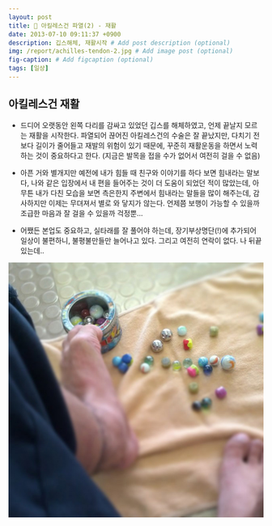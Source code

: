 ```yaml
---
layout: post
title: 💉 아킬레스건 파열(2) - 재활
date: 2013-07-10 09:11:37 +0900
description: 깁스해체, 재활시작 # Add post description (optional)
img: /report/achilles-tendon-2.jpg # Add image post (optional)
fig-caption: # Add figcaption (optional)
tags: [일상]
---
```

## 아킬레스건 재활
- 드디어 오랫동안 왼쪽 다리를 감싸고 있었던 깁스를 해체하였고, 언제 끝날지 모르는 재활을 시작한다. 파열되어 끊어진 아킬레스건의 수술은 잘 끝났지만, 다치기 전보다 길이가 줄어들고 재발의 위험이 있기 때문에, 꾸준히 재활운동을 하면서 노력하는 것이 중요하다고 한다. (지금은 발목을 접을 수가 없어서 여전히 걸을 수 없음)

- 아픈 거와 별개지만 예전에 내가 힘들 때 친구와 이야기를 하다 보면 힘내라는 말보다, 나와 같은 입장에서 내 편을 들어주는 것이 더 도움이 되었던 적이 많았는데, 아무튼 내가 다친 모습을 보면 측은한지 주변에서 힘내라는 말들을 많이 해주는데, 감사하지만 이제는 무뎌져서 별로 와 닿지가 않는다. 언제쯤 보행이 가능할 수 있을까 조급한 마음과 잘 걸을 수 있을까 걱정뿐…

- 어쨌든 본업도 중요하고, 실타래를 잘 풀어야 하는데, 장기부상명단(!)에 추가되어 일상이 불편하니, 불평불만들만 늘어나고 있다. 그리고 여전히 연락이 없다. 나 뒤끝 있는데..

![achilles-tendon-2.jpg](/img/in-post/achilles-tendon-2.jpg)
